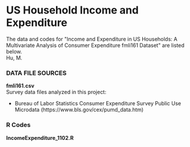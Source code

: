 # US Household Income and Expenditure

<p>The data and codes for "Income and Expenditure in US Households: A Multivariate Analysis of Consumer Expenditure fmli161 Dataset" are listed below. <br>
Hu, M.


### DATA FILE SOURCES
**fmli161.csv** <br>
Survey data files analyzed in this project:<br>
<ul>
<li>Bureau of Labor Statistics Consumer Expenditure Survey Public Use Microdata (https://www.bls.gov/cex/pumd_data.htm)</li>
 </ul>

### R Codes
**IncomeExpenditure_1102.R**
